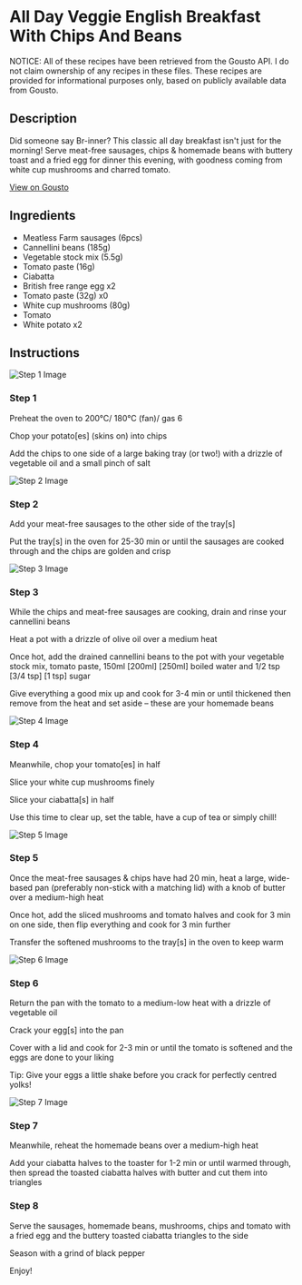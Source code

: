 # All Day Veggie English Breakfast With Chips And Beans

NOTICE: All of these recipes have been retrieved from the Gousto API. I do not claim ownership of any recipes in these files. These recipes are provided for informational purposes only, based on publicly available data from Gousto.

## Description

Did someone say Br-inner? This classic all day breakfast isn't just for the morning! Serve meat-free sausages, chips & homemade beans with buttery toast and a fried egg for dinner this evening, with goodness coming from white cup mushrooms and charred tomato.

[View on Gousto](https://www.gousto.co.uk/recipes/cookbook/all-day-veggie-breakfast-with-chips-beans)

## Ingredients

- Meatless Farm sausages (6pcs)
- Cannellini beans (185g)
- Vegetable stock mix (5.5g)
- Tomato paste (16g)
- Ciabatta
- British free range egg x2
- Tomato paste (32g) x0
- White cup mushrooms (80g)
- Tomato
- White potato x2

## Instructions

![Step 1 Image](https://production-media.gousto.co.uk/cms/recipe-step-image/step-1-1629108433913-x200.jpg)

### Step 1

Preheat the oven to 200°C/ 180°C (fan)/ gas 6

Chop your potato[es] (skins on) into chips

Add the chips to one side of a large baking tray (or two!) with a drizzle of vegetable oil and a small pinch of salt

![Step 2 Image](https://production-media.gousto.co.uk/cms/recipe-step-image/step-2-1629108437407-x200.jpg)

### Step 2

Add your meat-free sausages to the other side of the tray[s]

Put the tray[s] in the oven for 25-30 min or until the sausages are cooked through and the chips are golden and crisp

![Step 3 Image](https://production-media.gousto.co.uk/cms/recipe-step-image/Step-7-copy-1729084769107-x200.jpg)

### Step 3

While the chips and meat-free sausages are cooking, drain and rinse your cannellini beans

Heat a pot with a drizzle of olive oil over a medium heat

Once hot, add the drained cannellini beans to the pot with your vegetable stock mix, tomato paste, 150ml <span class="text-purple">[200ml] </span><span class="text-danger">[250ml] </span>boiled water and 1/2 tsp <span class="text-purple">[3/4 tsp] </span><span class="text-danger">[1 tsp] </span>sugar

Give everything a good mix up and cook for 3-4 min or until thickened then remove from the heat and set aside – these are your homemade beans

![Step 4 Image](https://production-media.gousto.co.uk/cms/recipe-step-image/Step-3-copy-1729084777083-x200.jpg)

### Step 4

Meanwhile, chop your tomato[es] in half

Slice your white cup mushrooms finely

Slice your ciabatta[s] in half

Use this time to clear up, set the table, have a cup of tea or simply chill!

![Step 5 Image](https://production-media.gousto.co.uk/cms/recipe-step-image/Step-4-1729084757534-x200.jpg)

### Step 5

Once the meat-free sausages & chips have had 20 min, heat a large, wide-based pan (preferably non-stick with a matching lid) with a knob of butter over a medium-high heat

Once hot, add the sliced mushrooms and tomato halves and cook for 3 min on one side, then flip everything and cook for 3 min further

Transfer the softened mushrooms to the tray[s] in the oven to keep warm

![Step 6 Image](https://production-media.gousto.co.uk/cms/recipe-step-image/Step-5-1729084748986-x200.jpg)

### Step 6

Return the pan with the tomato to a medium-low heat with a drizzle of vegetable oil

Crack your egg[s] into the pan

Cover with a lid and cook for 2-3 min or until the tomato is softened and the eggs are done to your liking

Tip: Give your eggs a little shake before you crack for perfectly centred yolks!

![Step 7 Image](https://production-media.gousto.co.uk/cms/recipe-step-image/Step-6-1729084737590-x200.jpg)

### Step 7

Meanwhile, reheat the homemade beans over a medium-high heat

Add your ciabatta halves to the toaster for 1-2 min or until warmed through, then spread the toasted ciabatta halves with butter and cut them into triangles

### Step 8

Serve the sausages, homemade beans, mushrooms, chips and tomato with a fried egg and the buttery toasted ciabatta triangles to the side

Season with a grind of black pepper

Enjoy!

